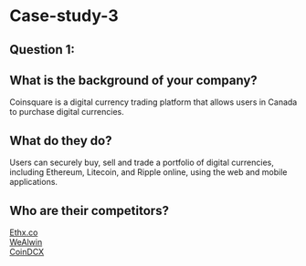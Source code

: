 # Case-study-3

## Question 1:  

What is the background of your company?  
---  
Coinsquare is a digital currency trading platform that allows users in Canada to purchase digital currencies.  

What do they do?  
---  
Users can securely buy, sell and trade a portfolio of digital currencies, including Ethereum, Litecoin, and Ripple online, using the web and mobile applications.  

Who are their competitors?  
---  
[Ethx.co](https://craft.co/ethx-co)  
[WeAlwin](https://craft.co/wealwin-technologies)  
[CoinDCX](https://craft.co/coindcx)  
  
